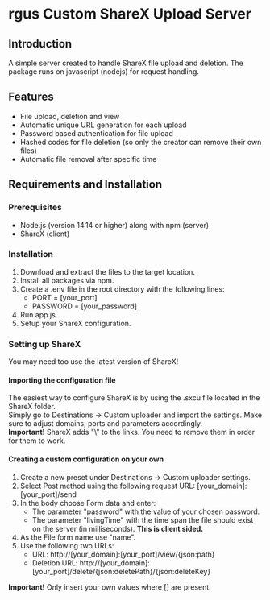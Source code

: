 # rgus Custom ShareX Upload Server
## Introduction
A simple server created to handle ShareX file upload and deletion. The package runs on javascript (nodejs) for request handling.
## Features
+ File upload, deletion and view
+ Automatic unique URL generation for each upload
+ Password based authentication for file upload
+ Hashed codes for file deletion (so only the creator can remove their own files)
+ Automatic file removal after specific time
## Requirements and Installation
### Prerequisites
+ Node.js (version 14.14 or higher) along with npm (server)
+ ShareX (client)
### Installation
1. Download and extract the files to the target location.
2. Install all packages via npm.
3. Create a .env file in the root directory with the following lines: 
     + PORT = [your_port] 
     + PASSWORD = [your_password]
4. Run app.js.
5. Setup your ShareX configuration.

### Setting up ShareX
You may need too use the latest version of ShareX!
#### Importing the configuration file
The easiest way to configure ShareX is by using the .sxcu file located in the ShareX folder. <br>
Simply go to Destinations -> Custom uploader and import the settings. Make sure to adjust domains, ports and parameters accordingly. <br>
**Important!** ShareX adds "\\" to the links. You need to remove them in order for them to work.

#### Creating a custom configuration on your own
1. Create a new preset under Destinations -> Custom uploader settings.
2. Select Post method using the following request URL: [your_domain]:[your_port]/send
3. In the body choose Form data and enter: 
     + The parameter "password" with the value of your chosen password.
     + The parameter "livingTime" with the time span the file should exist on the server (in milliseconds). **This is client sided.**
4. As the File form name use "name".
5. Use the following two URLs:
     + URL: http://[your_domain]:[your_port]/view/{json:path}
     + Deletion URL: http://[your_domain]:[your_port]/delete/{json:deletePath}/{json:deleteKey}

**Important!** Only insert your own values where [] are present.
